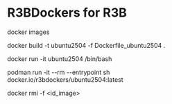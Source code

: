 # R3BDockers for R3B

docker images

docker build -t ubuntu2504 -f Dockerfile_ubuntu2504 .

docker run -it ubuntu2504 /bin/bash

podman run -it --rm --entrypoint sh docker.io/r3bdockers/ubuntu2504:latest

docker rmi -f <id_image>

